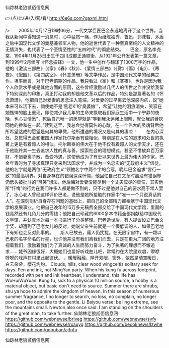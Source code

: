 
仙踪林老狼贰佰信息网




👉/点/此/进/入/观/看/ http://6e6s.com?gaxml.html




/>　　2005年10月17日19时06分，一代文学巨匠巴金永远地离开了这个世界。当我从新闻中得知这一消息时，心中猛然一痛，作为继陈独秀、鲁迅、郭沫若、茅盾之后中国现代文学的奠基兼领军人物，他的逝世代表了一种至真至纯的人文精神的无情消失，也代表了一个至情至性的“五四时代”的彻底结束。　　巴金，原名李尧棠，1904年11月25日出生于四川成都正通顺街，从1921年公开发表第一篇文章，到1999年2月续写《怀念振铎》一文，他一生中创作与翻译了1300万字的作品，他的《激流三部曲》（《家》《春》《秋》）、《爱情三部曲》（《雾》《雨》《电》）、《寒夜》、《憩园》、《第四病室》、《怀念萧珊》等文学作品，是中国现代文学的经典之作。坦率而言，对于巴老前期的作品，我只看过《家》和《寒夜》，也许是因为我个人欣赏水平或是其他方面的原因，这些曾经激励过几代人的传世之作并没给我留下特别深刻的印象，真正打动我的却是他文革以后的作品，特别是那篇著名的《怀念萧珊》，他把自己对爱妻的思念注入笔端，对爱妻的过早离去他深感内疚，说“她本来可以活下去，倘使她不是‘黑老K’的‘臭婆娘’”，希望“让她的泪痕消失，笑容在她憔悴的脸上重现，即使减少我几年的生命来换取我们家庭生活中一个宁静的夜晚，也心甘情愿”，死后自己唯一的愿望就是“等到我永远闭上眼睛，就让我的骨灰同她的搀和在一起。”读到这里，我总会觉得莫名的心酸，在一个伟大的灵魂背后他所希望达成的愿望是何其的卑微，他所遭遇的境况又是何其的凄凉！　　在内心深处，总觉得巴金和俄国大作家托尔斯泰有些相似，特别是在人性的追求和处世的执著上更是有着惊人的相似。托尔斯泰的伟大在于他不仅有着超人的文学天才，还在于他能终其一生去追求人性的真与善，探索社会的理想模式，甚至不惜放弃百万家财，不惜妻离子散，备受冷遇，这使他成为了有史以来世界上最为伟大的作家。巴金年青时为了寻求真理只身来到法国求学，并成为一名忠实的“无政府主义”信徒，他的名字就是两位“无政府主义”领袖名字中两个字的合写，晚年巴金追求“言行一致”的最高境界，对自身存在的错误深深忏悔，他回忆自己在文革时虽没有错误却仍低头被批斗的“可笑”想法，他后悔对爱妻没能尽到一个丈夫应尽的责任，其实他所“忏悔”的行为在我们许多人都是做不到的，只不过是他对自己的要求高于常人罢了。冰心老人曾经这样评价巴老，说他是她所接触的作家中“唯一一个只说真话的人”。在深刻剖析自身存在问题的基础上，把自己的全部精力都奉献于中国现代文学的发展事业。他把自己晚年的15万多元稿费全部交给了中国现代文学馆，里面的钱竟然还有几角几分的零钱；他把自己珍藏的6000多本书籍全部捐献给中国现代文学馆，并认真地对每一本书进行了分类整理。巴老逝世后，有人提议设立巴金文学奖，却遭到了巴老女儿的反对，她说父亲生前就是一个很低调的人，如果巴老地下有知也会反对此事的。　　斯人已故去，庸人仍扰扰。在无限宇宙中，有一颗以巴老的名字命名的行星，也许他并没有我们离我们而去，只是在更为广阔的地方注视着我们，激励着我们为了真诚的人生而努力奋斗，为了执著的理想而不懈追求......
姥爷因缘很好，大概她们也爱好听戏曲儿吧，常常约在大院里欢唱，咿咿呀呀的戏声在村里此起彼伏。
，暖暖融融，睁开双眼，窗外，依然是晴空暖日，白云朵朵，樱花灼灼。
Clouds, hills, clear wood wingceltis solitary seek for days.
Pen and ink, not MingYan party.
When his kung fu across footprint, recorded with pen and ink heartbeat, I understand, this life has WuHuiWuYuan.
Kung fu, sick to a physical 10 million source, a hobby is a material object, but basic don't need to source.
Summer there are shrubs, shu ya hope to admire the kingdom of heaven.
In this season of numerous summer fragrance, I no longer to search, no loss, no complain, no longer poor, and the opposite to the gentle.
Li Baiyou verse: be ling extreme, see the mountains small.
Newton also once said: I am standing on the shoulders of the great man, to take further.
仙踪林老狼贰佰信息网 https://github.com/webnewse/brlveg
https://github.com/webnewse/svfy
https://github.com/webnewse/rxauyg
https://github.com/beooknews/lzwhe
https://github.com/qdouban/ajfnfu





仙踪林老狼贰佰信息网
